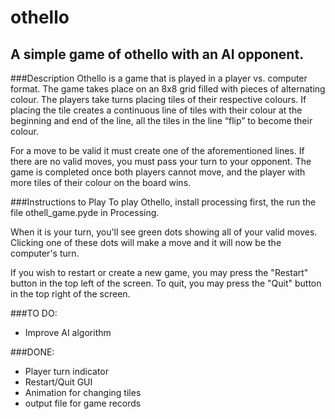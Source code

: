 # othello
## A simple game of othello with an AI opponent.

###Description
Othello is a game that is played in a player vs. computer format. 
The game takes place on an 8x8 grid filled with pieces of alternating colour. The players take turns placing tiles of their respective colours. If placing the tile creates a continuous line of tiles with their colour at the beginning and end of the line, all the tiles in the line “flip” to become their colour.

For a move to be valid it must create one of the aforementioned lines. If there are no valid moves, you must pass your turn to your opponent.
The game is completed once both players cannot move, and the player with more tiles of their colour on the board wins.

###Instructions to Play
To play Othello, install processing first, the run the file othell_game.pyde in Processing. 

When it is your turn, you'll see green dots showing all of your valid moves. Clicking one of these dots will make a move and it will now be the computer's turn.

If you wish to restart or create a new game, you may press the "Restart" button in the top left of the screen. To quit, you may press the "Quit" button in the top right of the screen.

###TO DO:
- Improve AI algorithm

###DONE:
- Player turn indicator
- Restart/Quit GUI
- Animation for changing tiles
- output file for game records